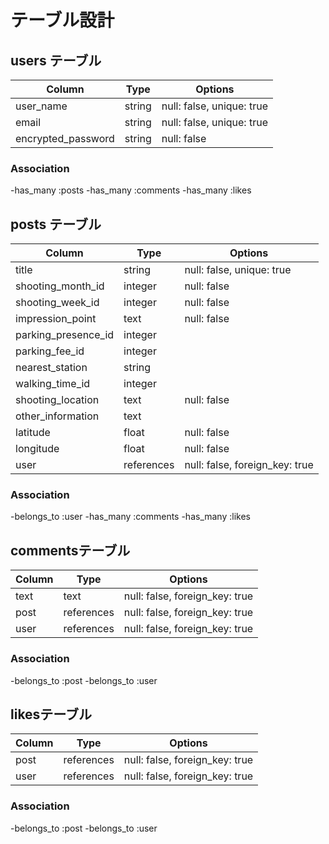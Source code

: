 # テーブル設計

## users テーブル

| Column              | Type        | Options                        |
| ------------------- | ----------- | ------------------------------ |
| user_name           | string      | null: false, unique: true      |
| email               | string      | null: false, unique: true      |
| encrypted_password  | string      | null: false                    |

### Association

-has_many :posts
-has_many :comments
-has_many :likes

## posts テーブル

| Column              | Type        | Options                        |
| ------------------- | ----------- | ------------------------------ |
| title               | string      | null: false, unique: true      | 
| shooting_month_id   | integer     | null: false                    | 
| shooting_week_id    | integer     | null: false                    | 
| impression_point    | text        | null: false                    | 
| parking_presence_id | integer     |                                | 
| parking_fee_id      | integer     |                                | 
| nearest_station     | string      |                                | 
| walking_time_id     | integer     |                                | 
| shooting_location   | text        | null: false                    | 
| other_information   | text        |                                | 
| latitude            | float       | null: false                    |
| longitude           | float       | null: false                    | 
| user                | references  | null: false, foreign_key: true | 

### Association

-belongs_to :user
-has_many   :comments
-has_many :likes

## commentsテーブル

| Column             | Type        | Options                         |
| ------------------ | ----------- | ------------------------------- |
| text               | text        | null: false, foreign_key: true  | 
| post               | references  | null: false, foreign_key: true  | 
| user               | references  | null: false, foreign_key: true  | 

### Association

-belongs_to :post
-belongs_to :user

## likesテーブル

| Column             | Type        | Options                         |
| ------------------ | ----------- | ------------------------------- |
| post               | references  | null: false, foreign_key: true  | 
| user               | references  | null: false, foreign_key: true  | 

### Association

-belongs_to :post
-belongs_to :user